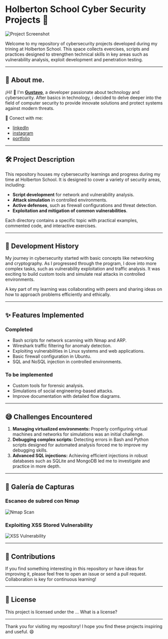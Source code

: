 # Holberton School Cyber Security Projects 🚀

![Project Screenshot](https://via.placeholder.com/800x400.png?text=Cyber+Security+Projects)

Welcome to my repository of cybersecurity projects developed during my trining at Holberton School. This space collects evercises, scripts and practices designed to strengthen technical skills in key areas such as vulnerability analysis, exploit development and penetration testing.

---

## 📖 About me.

¡Hi! 👋 I'm **[Gustavo](https://github.com/toleman84)**, a developer passionate about technology and cybersecurity. After basics in technology, i decided to delve deeper into the field of computer security to provide innovate solutions and protect systems against modern threats.

📌 Conect with me:

- [linkedIn](https://www.linkedin.com/in/gdpm/)
- [instagram](https://instagram.com/sprinteruy)
- [portfolio](https://github.com/tu-usuario/tu-portafolio)

---

## 🛠️ Project Description

This repository houses my cybersecurity learnings and progress during my time at Holberton School. It is designed to cover a variety of security areas, including:

- **Script development** for network and vulnerability analysis.
- **Attack simulation** in controlled environments.
- **Active defenses**, such as firewall configurations and threat detection.
- **Exploitation and mitigation of common vulnerabilities**.

Each directory contains a specific topic with practical examples, commented code, and interactive exercises.

---

## 🚀 Development History

My journey in cybersecurity started with basic concepts like networking and cryptography. As I progressed through the program, I dove into more complex tasks, such as vulnerability exploitation and traffic analysis. It was exciting to build custom tools and simulate real attacks in controlled environments.

A key part of my learning was collaborating with peers and sharing ideas on how to approach problems efficiently and ethically.

---

## ✨ Features Implemented

### Completed
- Bash scripts for network scanning with Nmap and ARP.
- Wireshark traffic filtering for anomaly detection.
- Exploiting vulnerabilities in Linux systems and web applications.
- Basic firewall configuration in Ubuntu.
- SQL and NoSQL injection in controlled environments.

### To be implemented
- Custom tools for forensic analysis.
- Simulations of social engineering-based attacks.
- Improve documentation with detailed flow diagrams.

---

## 😅 Challenges Encountered

1. **Managing virtualized environments:** Properly configuring virtual machines and networks for simulations was an initial challenge.
2. **Debugging complex scripts:** Detecting errors in Bash and Python scripts designed for automated analysis forced me to improve my debugging skills.
3. **Advanced SQL injections:** Achieving efficient injections in robust databases such as SQLite and MongoDB led me to investigate and practice in more depth.

---

## 📸 Galería de Capturas

### Escaneo de subred con Nmap
![Nmap Scan](https://via.placeholder.com/800x400.png?text=Nmap+Scan+Results)

### Exploiting XSS Stored Vulnerability
![XSS Vulnerability](https://via.placeholder.com/800x400.png?text=XSS+Exploitation)

---

## 🤝 Contributions

If you find something interesting in this repository or have ideas for improving it, please feel free to open an issue or send a pull request. Collaboration is key for continuous learning!

---

## 📜 License

This project is licensed under the ... What is a license?

---

Thank you for visiting my repository! I hope you find these projects inspiring and useful. 😄 
